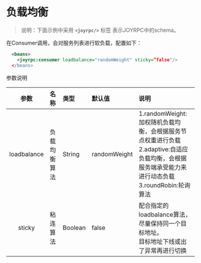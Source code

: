 负载均衡
==
>说明：下面示例中采用  **`<joyrpc/>`** 标签 表示JOYRPC中的schema。

在Consumer调用，会对服务列表进行软负载，配置如下：

  ````xml
    <beans>
      <joyrpc:consumer loadbalance="randomWeight" sticky=”false"/>
    </beans>
  ````

参数说明

| 参数 | 名称 | 类型 | 默认值 | 说明 |
| :----: | :---- | :---- |:---- |:---- |
| loadbalance | 负载均衡算法 |  String | randomWeight |  1.randomWeight:加权随机负载均衡，会根据服务节点权重进行负载 <br/> 2.adaptive:自适应负载均衡，会根据服务端承受能力来进行动态负载<br/>3.roundRobin:轮询算法
| sticky | 粘连算法 | Boolean | false | 配合指定的loadbalance算法，尽量保持同一个目标地址。<br/>目标地址下线或出了异常再进行切换 |
